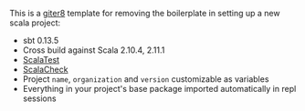 This is a [giter8](https://github.com/n8han/giter8) template for removing
the boilerplate in setting up a new scala project:

* sbt 0.13.5
* Cross build against Scala 2.10.4, 2.11.1
* [ScalaTest](http://www.scalatest.org/)
* [ScalaCheck](http://www.scalacheck.org/)
* Project `name`, `organization` and `version` customizable as variables
* Everything in your project's base package imported automatically in repl sessions
